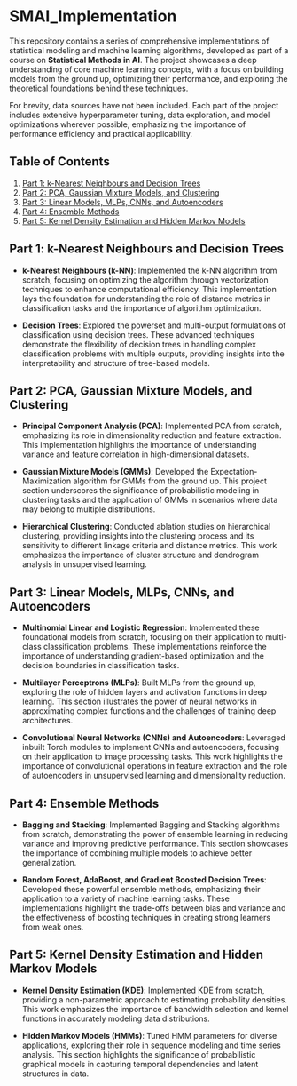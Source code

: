 # SMAI_Implementation

This repository contains a series of comprehensive implementations of statistical modeling and machine learning algorithms, developed as part of a course on **Statistical Methods in AI**. The project showcases a deep understanding of core machine learning concepts, with a focus on building models from the ground up, optimizing their performance, and exploring the theoretical foundations behind these techniques.

For brevity, data sources have not been included. Each part of the project includes extensive hyperparameter tuning, data exploration, and model optimizations wherever possible, emphasizing the importance of performance efficiency and practical applicability.

## Table of Contents

1. [Part 1: k-Nearest Neighbours and Decision Trees](#part-1-k-nearest-neighbours-and-decision-trees)
2. [Part 2: PCA, Gaussian Mixture Models, and Clustering](#part-2-pca-gaussian-mixture-models-and-clustering)
3. [Part 3: Linear Models, MLPs, CNNs, and Autoencoders](#part-3-linear-models-mlps-cnns-and-autoencoders)
4. [Part 4: Ensemble Methods](#part-4-ensemble-methods)
5. [Part 5: Kernel Density Estimation and Hidden Markov Models](#part-5-kernel-density-estimation-and-hidden-markov-models)

## Part 1: k-Nearest Neighbours and Decision Trees

- **k-Nearest Neighbours (k-NN)**: Implemented the k-NN algorithm from scratch, focusing on optimizing the algorithm through vectorization techniques to enhance computational efficiency. This implementation lays the foundation for understanding the role of distance metrics in classification tasks and the importance of algorithm optimization.
  
- **Decision Trees**: Explored the powerset and multi-output formulations of classification using decision trees. These advanced techniques demonstrate the flexibility of decision trees in handling complex classification problems with multiple outputs, providing insights into the interpretability and structure of tree-based models.

## Part 2: PCA, Gaussian Mixture Models, and Clustering

- **Principal Component Analysis (PCA)**: Implemented PCA from scratch, emphasizing its role in dimensionality reduction and feature extraction. This implementation highlights the importance of understanding variance and feature correlation in high-dimensional datasets.
  
- **Gaussian Mixture Models (GMMs)**: Developed the Expectation-Maximization algorithm for GMMs from the ground up. This project section underscores the significance of probabilistic modeling in clustering tasks and the application of GMMs in scenarios where data may belong to multiple distributions.
  
- **Hierarchical Clustering**: Conducted ablation studies on hierarchical clustering, providing insights into the clustering process and its sensitivity to different linkage criteria and distance metrics. This work emphasizes the importance of cluster structure and dendrogram analysis in unsupervised learning.

## Part 3: Linear Models, MLPs, CNNs, and Autoencoders

- **Multinomial Linear and Logistic Regression**: Implemented these foundational models from scratch, focusing on their application to multi-class classification problems. These implementations reinforce the importance of understanding gradient-based optimization and the decision boundaries in classification tasks.
  
- **Multilayer Perceptrons (MLPs)**: Built MLPs from the ground up, exploring the role of hidden layers and activation functions in deep learning. This section illustrates the power of neural networks in approximating complex functions and the challenges of training deep architectures.
  
- **Convolutional Neural Networks (CNNs) and Autoencoders**: Leveraged inbuilt Torch modules to implement CNNs and autoencoders, focusing on their application to image processing tasks. This work highlights the importance of convolutional operations in feature extraction and the role of autoencoders in unsupervised learning and dimensionality reduction.

## Part 4: Ensemble Methods

- **Bagging and Stacking**: Implemented Bagging and Stacking algorithms from scratch, demonstrating the power of ensemble learning in reducing variance and improving predictive performance. This section showcases the importance of combining multiple models to achieve better generalization.

- **Random Forest, AdaBoost, and Gradient Boosted Decision Trees**: Developed these powerful ensemble methods, emphasizing their application to a variety of machine learning tasks. These implementations highlight the trade-offs between bias and variance and the effectiveness of boosting techniques in creating strong learners from weak ones.

## Part 5: Kernel Density Estimation and Hidden Markov Models

- **Kernel Density Estimation (KDE)**: Implemented KDE from scratch, providing a non-parametric approach to estimating probability densities. This work emphasizes the importance of bandwidth selection and kernel functions in accurately modeling data distributions.
  
- **Hidden Markov Models (HMMs)**: Tuned HMM parameters for diverse applications, exploring their role in sequence modeling and time series analysis. This section highlights the significance of probabilistic graphical models in capturing temporal dependencies and latent structures in data.
